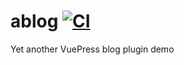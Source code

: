 # ablog [![CI](https://github.com/daggerok/ablog/actions/workflows/ci.yaml/badge.svg)](https://github.com/daggerok/ablog/actions/workflows/ci.yaml)
Yet another VuePress blog plugin demo

<!--

## rtfm
* https://vuepress-examples.netlify.app/demos/video/
* https://vuepress-plugin-blog.ulivz.com/pagination/#pagination-config

-->
